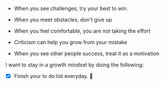 * When you see challenges, try your best to win.

* When you meet obstacles, don't give up

* When you feel comfortable, you are not taking the effort

* Criticism can help you grow from your mistake

* When you see other people success, treat it as a motivation

I want to stay in a growth mindset by doing the following:

- [x] Finish your to do list everyday. :love_you_gesture:

